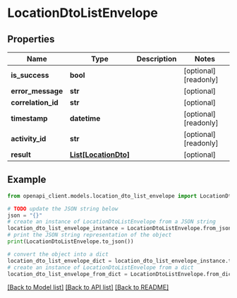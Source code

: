 # LocationDtoListEnvelope


## Properties

Name | Type | Description | Notes
------------ | ------------- | ------------- | -------------
**is_success** | **bool** |  | [optional] [readonly] 
**error_message** | **str** |  | [optional] 
**correlation_id** | **str** |  | [optional] 
**timestamp** | **datetime** |  | [optional] [readonly] 
**activity_id** | **str** |  | [optional] [readonly] 
**result** | [**List[LocationDto]**](LocationDto.md) |  | [optional] 

## Example

```python
from openapi_client.models.location_dto_list_envelope import LocationDtoListEnvelope

# TODO update the JSON string below
json = "{}"
# create an instance of LocationDtoListEnvelope from a JSON string
location_dto_list_envelope_instance = LocationDtoListEnvelope.from_json(json)
# print the JSON string representation of the object
print(LocationDtoListEnvelope.to_json())

# convert the object into a dict
location_dto_list_envelope_dict = location_dto_list_envelope_instance.to_dict()
# create an instance of LocationDtoListEnvelope from a dict
location_dto_list_envelope_from_dict = LocationDtoListEnvelope.from_dict(location_dto_list_envelope_dict)
```
[[Back to Model list]](../README.md#documentation-for-models) [[Back to API list]](../README.md#documentation-for-api-endpoints) [[Back to README]](../README.md)


